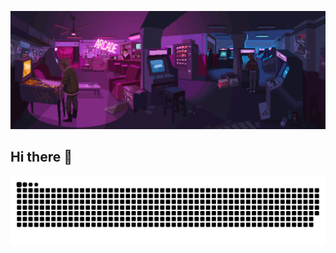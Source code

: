 <!--
**abhicodes07/abhicodes07** is a ✨ _special_ ✨ repository because its `README.md` (this file) appears on your GitHub profile.

you can add other headers or other features like this
<img src="/assets/images/horizontal-divider-gradient.gif">
this is a source link of these files
simply commit the neccessary files to your profile readme repository


Here are some ideas to get you started:

- 🔭 I’m currently working on ...
- 🌱 I’m currently learning ...
- 👯 I’m looking to collaborate on ...
- 🤔 I’m looking for help with ...
- 💬 Ask me about ...
- 📫 How to reach me: ...
- 😄 Pronouns: ...
- ⚡ Fun fact: ...
-->
<!-- Snake contribution graph -->

![synthwave gif](https://github.com/abhicodes07/abhicodes07/blob/main/gifs/synthwave.gif)
## Hi there 👋

![snake gif](https://github.com/abhicodes07/abhicodes07/blob/output/github-contribution-grid-snake-dark.svg)
